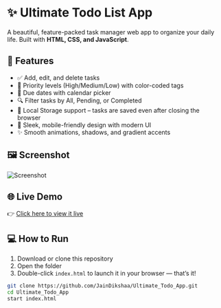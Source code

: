 # ✨ Ultimate Todo List App

A beautiful, feature-packed task manager web app to organize your daily life. Built with **HTML, CSS, and JavaScript**.

## 🚀 Features

- ✅ Add, edit, and delete tasks
- 🔴 Priority levels (High/Medium/Low) with color-coded tags
- 📅 Due dates with calendar picker
- 🔍 Filter tasks by All, Pending, or Completed
- 💾 Local Storage support – tasks are saved even after closing the browser
- 📱 Sleek, mobile-friendly design with modern UI
- ✨ Smooth animations, shadows, and gradient accents

## 🖼️ Screenshot

![Screenshot](Screenshot%202025-07-07%20143125.png)

## 🌐 Live Demo

👉 [Click here to view it live](https://JainDikshaa.github.io/Ultimate_Todo_App/)

## 💻 How to Run

1. Download or clone this repository
2. Open the folder
3. Double-click `index.html` to launch it in your browser — that’s it!

```bash
git clone https://github.com/JainDikshaa/Ultimate_Todo_App.git
cd Ultimate_Todo_App
start index.html

